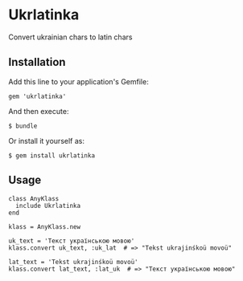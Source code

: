 # Ukrlatinka

Convert ukrainian chars to latin chars

## Installation

Add this line to your application's Gemfile:

    gem 'ukrlatinka'

And then execute:

    $ bundle

Or install it yourself as:

    $ gem install ukrlatinka

## Usage

    class AnyKlass
      include Ukrlatinka
    end

    klass = AnyKlass.new

    uk_text = 'Текст українською мовою'
    klass.convert uk_text, :uk_lat  # => "Tekst ukrajinśkoü movoü"

    lat_text = 'Тekst ukrajinśkoü movoü'
    klass.convert lat_text, :lat_uk  # => "Текст українською мовою"
